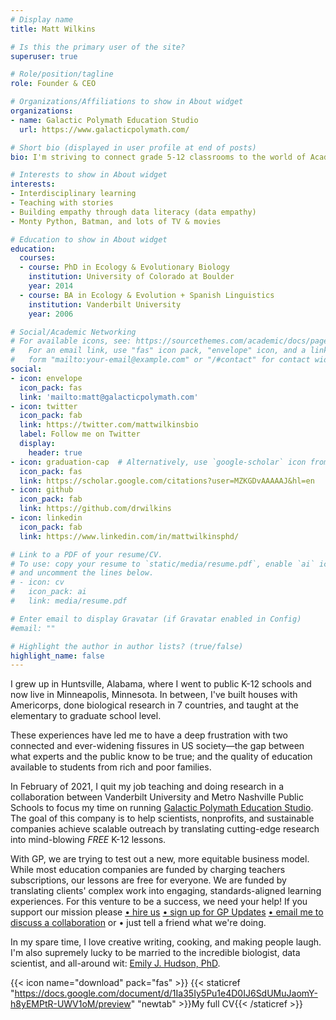 ```yaml
---
# Display name
title: Matt Wilkins

# Is this the primary user of the site?
superuser: true

# Role/position/tagline
role: Founder & CEO

# Organizations/Affiliations to show in About widget
organizations:
- name: Galactic Polymath Education Studio
  url: https://www.galacticpolymath.com/

# Short bio (displayed in user profile at end of posts)
bio: I'm striving to connect grade 5-12 classrooms to the world of Academia in a way that helps teachers and breaks down barriers for students.

# Interests to show in About widget
interests:
- Interdisciplinary learning
- Teaching with stories
- Building empathy through data literacy (data empathy)
- Monty Python, Batman, and lots of TV & movies

# Education to show in About widget
education:
  courses:
  - course: PhD in Ecology & Evolutionary Biology
    institution: University of Colorado at Boulder
    year: 2014
  - course: BA in Ecology & Evolution + Spanish Linguistics
    institution: Vanderbilt University
    year: 2006

# Social/Academic Networking
# For available icons, see: https://sourcethemes.com/academic/docs/page-builder/#icons
#   For an email link, use "fas" icon pack, "envelope" icon, and a link in the
#   form "mailto:your-email@example.com" or "/#contact" for contact widget.
social:
- icon: envelope
  icon_pack: fas
  link: 'mailto:matt@galacticpolymath.com'
- icon: twitter
  icon_pack: fab
  link: https://twitter.com/mattwilkinsbio
  label: Follow me on Twitter
  display:
    header: true
- icon: graduation-cap  # Alternatively, use `google-scholar` icon from `ai` icon pack
  icon_pack: fas
  link: https://scholar.google.com/citations?user=MZKGDvAAAAAJ&hl=en
- icon: github
  icon_pack: fab
  link: https://github.com/drwilkins
- icon: linkedin
  icon_pack: fab
  link: https://www.linkedin.com/in/mattwilkinsphd/

# Link to a PDF of your resume/CV.
# To use: copy your resume to `static/media/resume.pdf`, enable `ai` icons in `params.toml`,
# and uncomment the lines below.
# - icon: cv
#   icon_pack: ai
#   link: media/resume.pdf

# Enter email to display Gravatar (if Gravatar enabled in Config)
#email: ""

# Highlight the author in author lists? (true/false)
highlight_name: false
---
```


I grew up in Huntsville, Alabama, where I went to public K-12 schools and now live in Minneapolis, Minnesota. In between, I've built houses with Americorps, done biological research in 7 countries, and taught at the elementary to graduate school level. 

These experiences have led me to have a deep frustration with two connected and ever-widening fissures in US society—the gap between what experts and the public know to be true; and the quality of education available to students from rich and poor families.
  
  In February of 2021, I quit my job teaching and doing research in a collaboration between Vanderbilt University and Metro Nashville Public Schools to focus my time on running [Galactic Polymath Education Studio](https://galacticpolymath.com). The goal of this company is to help scientists, nonprofits, and sustainable companies achieve scalable outreach by translating cutting-edge research into mind-blowing *FREE* K-12 lessons. 
  
With GP, we are trying to test out a new, more equitable business model. While most education companies are funded by charging teachers subscriptions, our lessons are free for everyone. We are funded by translating clients' complex work into engaging, standards-aligned learning experiences. For this venture to be a success, we need your help! If you support our mission please [•&nbsp;hire us](https://www.galacticpolymath.com/hire-us) [•&nbsp;sign up for GP Updates](https://bit.ly/getGPemails) [•&nbsp;email me to discuss a collaboration](mailto:matt@galacticpolymath.com) or •&nbsp;just tell a friend what we're doing. 
 
In my spare time, I love creative writing, cooking, and making people laugh. I'm also supremely lucky to be married to the incredible biologist, data scientist, and all-around wit: [Emily J. Hudson, PhD](https://ejhudson.netlify.app/).


{{< icon name="download" pack="fas" >}} {{< staticref "https://docs.google.com/document/d/1Ia35Iy5Pu1e4D0IJ6SdUMuJaomY-h8yEMPtR-UWV1oM/preview" "newtab" >}}My full CV{{< /staticref >}}
